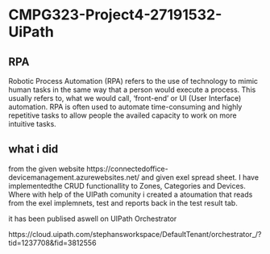 # CMPG323-Project4-27191532-UiPath
<h2> RPA </h2>
  <p>Robotic Process Automation (RPA) refers to the use of technology to mimic human tasks in the
same way that a person would execute a process. This usually refers to, what we would call,
‘front-end’ or UI (User Interface) automation. RPA is often used to automate time-consuming and
highly repetitive tasks to allow people the availed capacity to work on more intuitive tasks.
<h2> what i did </h2>
<p> from the given website https://connectedoffice-devicemanagement.azurewebsites.net/ and given exel spread sheet. I have implementedthe CRUD functionallity to Zones, Categories and Devices. Where with help of the UIPath comunity i created a atoumation that reads from the exel implemnets, test and reports back in the test result tab.
  
  <p>it has been publised aswell on UIPath Orchestrator 
    <p> https://cloud.uipath.com/stephansworkspace/DefaultTenant/orchestrator_/?tid=1237708&fid=3812556
